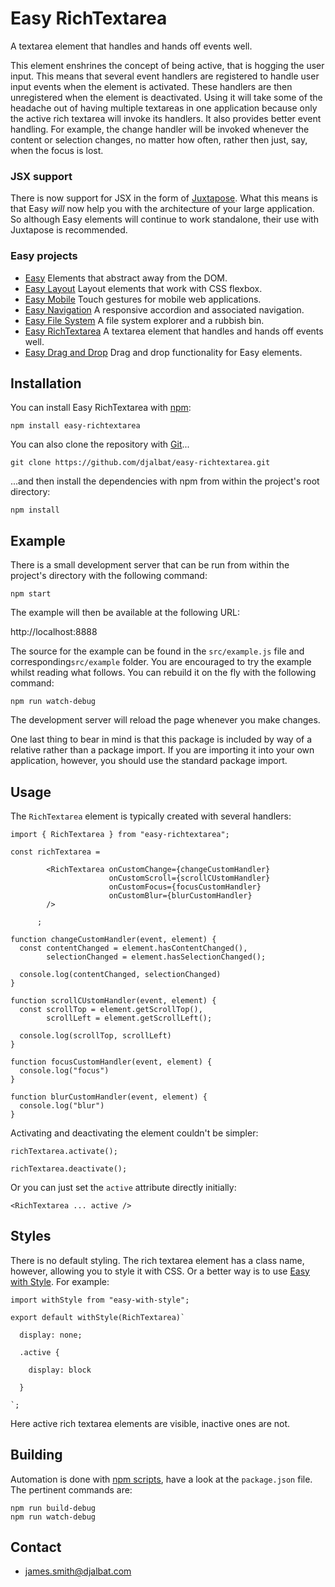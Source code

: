 # Easy RichTextarea

A textarea element that handles and hands off events well.

This element enshrines the concept of being active, that is hogging the user input. This means that several event handlers are registered to handle user input events when the element is activated. These handlers are then unregistered when the element is deactivated. Using it will take some of the headache out of having multiple textareas in one application because only the active rich textarea will invoke its handlers. It also provides better event handling. For example, the change handler will be invoked whenever the content or selection changes, no matter how often, rather then just, say, when the focus is lost.

### JSX support

There is now support for JSX in the form of [Juxtapose](https://github.com/djalbat/Juxtapose). What this means is that Easy *will* now help you with the architecture of your large application. So although Easy elements will continue to work standalone, their use with Juxtapose is recommended.

### Easy projects

- [Easy](https://github.com/djalbat/easy) Elements that abstract away from the DOM.
- [Easy Layout](https://github.com/djalbat/easy-layout) Layout elements that work with CSS flexbox.
- [Easy Mobile](https://github.com/djalbat/easy-mobile) Touch gestures for mobile web applications.
- [Easy Navigation](https://github.com/djalbat/easy-navigation) A responsive accordion and associated navigation.
- [Easy File System](https://github.com/djalbat/easy-file-system) A file system explorer and a rubbish bin.
- [Easy RichTextarea](https://github.com/djalbat/easy-richtextarea) A textarea element that handles and hands off events well.
- [Easy Drag and Drop](https://github.com/djalbat/easy-drag-and-drop) Drag and drop functionality for Easy elements.

## Installation

You can install Easy RichTextarea with [npm](https://www.npmjs.com/):

    npm install easy-richtextarea

You can also clone the repository with [Git](https://git-scm.com/)...

    git clone https://github.com/djalbat/easy-richtextarea.git

...and then install the dependencies with npm from within the project's root directory:

    npm install

## Example

There is a small development server that can be run from within the project's directory with the following command:

    npm start

The example will then be available at the following URL:

http://localhost:8888

The source for the example can be found in the `src/example.js` file and corresponding`src/example` folder. You are encouraged to try the example whilst reading what follows. You can rebuild it on the fly with the following command:

    npm run watch-debug

The development server will reload the page whenever you make changes.

One last thing to bear in mind is that this package is included by way of a relative rather than a package import. If you are importing it into your own application, however, you should use the standard package import.

## Usage

The `RichTextarea` element is typically created with several handlers:

```
import { RichTextarea } from "easy-richtextarea";

const richTextarea =

        <RichTextarea onCustomChange={changeCustomHandler}
                      onCustomScroll={scrollCUstomHandler}
                      onCustomFocus={focusCustomHandler}
                      onCustomBlur={blurCustomHandler}
        />

      ;

function changeCustomHandler(event, element) {
  const contentChanged = element.hasContentChanged(),
        selectionChanged = element.hasSelectionChanged();

  console.log(contentChanged, selectionChanged)
}

function scrollCUstomHandler(event, element) {
  const scrollTop = element.getScrollTop(),
        scrollLeft = element.getScrollLeft();

  console.log(scrollTop, scrollLeft)
}

function focusCustomHandler(event, element) {
  console.log("focus")
}

function blurCustomHandler(event, element) {
  console.log("blur")
}
```

Activating and deactivating the element couldn't be simpler:

```
richTextarea.activate();

richTextarea.deactivate();
```
Or you can just set the `active` attribute directly initially:
```
<RichTextarea ... active />
```

## Styles

There is no default styling. The rich textarea element has a class name, however, allowing you to style it with CSS. Or a better way is to use [Easy with Style](https://github.com/djalbat/easy-with-style). For example:

```
import withStyle from "easy-with-style";

export default withStyle(RichTextarea)`

  display: none;

  .active {

    display: block

  }

`;
```

Here active rich textarea elements are visible, inactive ones are not.

## Building

Automation is done with [npm scripts](https://docs.npmjs.com/misc/scripts), have a look at the `package.json` file. The pertinent commands are:

    npm run build-debug
    npm run watch-debug

## Contact

- james.smith@djalbat.com
